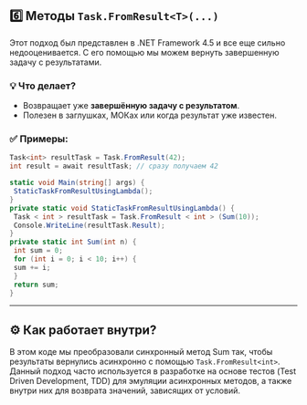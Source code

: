## 6️⃣ Методы `Task.FromResult<T>(...)`

Этот подход был представлен в .NET Framework 4.5 и все еще сильно недооценивается. С его помощью мы можем вернуть завершенную задачу с результатами.

### 💡 Что делает?
- Возвращает уже **завершённую задачу с результатом**.
- Полезен в заглушках, МОКах или когда результат уже известен.

### ✅ Примеры:
```csharp
Task<int> resultTask = Task.FromResult(42);
int result = await resultTask; // сразу получаем 42
```

```csharp
static void Main(string[] args) {
 StaticTaskFromResultUsingLambda();
}
private static void StaticTaskFromResultUsingLambda() {
 Task < int > resultTask = Task.FromResult < int > (Sum(10));
 Console.WriteLine(resultTask.Result);
}
private static int Sum(int n) {
 int sum = 0;
 for (int i = 0; i < 10; i++) {
 sum += i;
 }
 return sum;
}
```

---
## ⚙️ Как работает внутри?

В этом коде мы преобразовали синхронный метод Sum так, чтобы результаты вернулись асинхронно с помощью `Task.FromResult<int>`. Данный подход 
часто используется в разработке на основе тестов (Test Driven Development, 
TDD) для эмуляции асинхронных методов, а также внутри них для возврата значений, зависящих от условий.